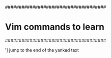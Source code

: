 #####################################
#      Vim commands to learn        #
#####################################

'] jump to the end of the yanked text
